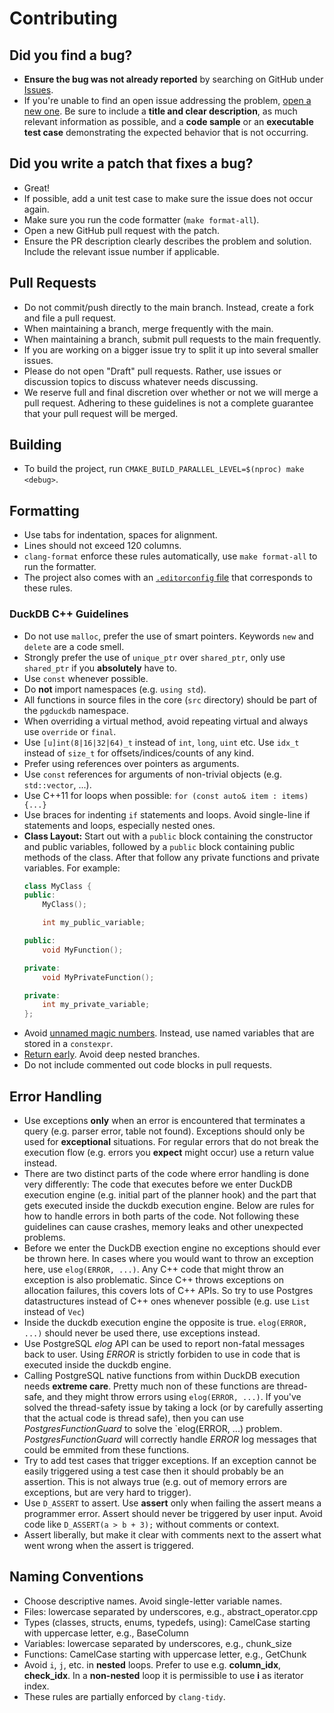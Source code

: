 # Contributing

## Did you find a bug?

* **Ensure the bug was not already reported** by searching on GitHub under [Issues](https://github.com/dentiny/duck-read-cache-fs/issues).
* If you're unable to find an open issue addressing the problem, [open a new one](https://github.com/dentiny/duck-read-cache-fs/issues/new/choose). Be sure to include a **title and clear description**, as much relevant information as possible, and a **code sample** or an **executable test case** demonstrating the expected behavior that is not occurring.

## Did you write a patch that fixes a bug?

* Great!
* If possible, add a unit test case to make sure the issue does not occur again.
* Make sure you run the code formatter (`make format-all`).
* Open a new GitHub pull request with the patch.
* Ensure the PR description clearly describes the problem and solution. Include the relevant issue number if applicable.

## Pull Requests

* Do not commit/push directly to the main branch. Instead, create a fork and file a pull request.
* When maintaining a branch, merge frequently with the main.
* When maintaining a branch, submit pull requests to the main frequently.
* If you are working on a bigger issue try to split it up into several smaller issues.
* Please do not open "Draft" pull requests. Rather, use issues or discussion topics to discuss whatever needs discussing.
* We reserve full and final discretion over whether or not we will merge a pull request. Adhering to these guidelines is not a complete guarantee that your pull request will be merged.

## Building

* To build the project, run `CMAKE_BUILD_PARALLEL_LEVEL=$(nproc) make <debug>`.

## Formatting

* Use tabs for indentation, spaces for alignment.
* Lines should not exceed 120 columns.
* `clang-format` enforce these rules automatically, use `make format-all` to run the formatter.
* The project also comes with an [`.editorconfig` file](https://editorconfig.org/) that corresponds to these rules.

### DuckDB C++ Guidelines

* Do not use `malloc`, prefer the use of smart pointers. Keywords `new` and `delete` are a code smell.
* Strongly prefer the use of `unique_ptr` over `shared_ptr`, only use `shared_ptr` if you **absolutely** have to.
* Use `const` whenever possible.
* Do **not** import namespaces (e.g. `using std`).
* All functions in source files in the core (`src` directory) should be part of the `pgduckdb` namespace.
* When overriding a virtual method, avoid repeating virtual and always use `override` or `final`.
* Use `[u]int(8|16|32|64)_t` instead of `int`, `long`, `uint` etc. Use `idx_t` instead of `size_t` for offsets/indices/counts of any kind.
* Prefer using references over pointers as arguments.
* Use `const` references for arguments of non-trivial objects (e.g. `std::vector`, ...).
* Use C++11 for loops when possible: `for (const auto& item : items) {...}`
* Use braces for indenting `if` statements and loops. Avoid single-line if statements and loops, especially nested ones.
* **Class Layout:** Start out with a `public` block containing the constructor and public variables, followed by a `public` block containing public methods of the class. After that follow any private functions and private variables. For example:
    ```cpp
    class MyClass {
    public:
    	MyClass();

    	int my_public_variable;

    public:
    	void MyFunction();

    private:
    	void MyPrivateFunction();

    private:
    	int my_private_variable;
    };
    ```
* Avoid [unnamed magic numbers](https://en.wikipedia.org/wiki/Magic_number_(programming)). Instead, use named variables that are stored in a `constexpr`.
* [Return early](https://medium.com/swlh/return-early-pattern-3d18a41bba8). Avoid deep nested branches.
* Do not include commented out code blocks in pull requests.

## Error Handling

* Use exceptions **only** when an error is encountered that terminates a query (e.g. parser error, table not found). Exceptions should only be used for **exceptional** situations. For regular errors that do not break the execution flow (e.g. errors you **expect** might occur) use a return value instead.
* There are two distinct parts of the code where error handling is done very differently: The code that executes before we enter DuckDB execution engine (e.g. initial part of the planner hook) and the part that gets executed inside the duckdb execution engine. Below are rules for how to handle errors in both parts of the code. Not following these guidelines can cause crashes, memory leaks and other unexpected problems.
* Before we enter the DuckDB exection engine no exceptions should ever be thrown here. In cases where you would want to throw an exception here, use `elog(ERROR, ...)`. Any C++ code that might throw an exception is also problematic. Since C++ throws exceptions on allocation failures, this covers lots of C++ APIs. So try to use Postgres datastructures instead of C++ ones whenever possible (e.g. use `List` instead of `Vec`)
* Inside the duckdb execution engine the opposite is true. `elog(ERROR, ...)` should never be used there, use exceptions instead.
* Use PostgreSQL *elog* API can be used to report non-fatal messages back to user. Using *ERROR* is strictly forbiden to use in code that is executed inside the duckdb engine.
* Calling PostgreSQL native functions from within DuckDB execution needs **extreme care**. Pretty much non of these functions are thread-safe, and they might throw errors using `elog(ERROR, ...)`. If you've solved the thread-safety issue by taking a lock (or by carefully asserting that the actual code is thread safe), then you can use *PostgresFunctionGuard* to solve the `elog(ERROR, ...) problem. *PostgresFunctionGuard* will correctly handle *ERROR* log messages that could be emmited from these functions.
* Try to add test cases that trigger exceptions. If an exception cannot be easily triggered using a test case then it should probably be an assertion. This is not always true (e.g. out of memory errors are exceptions, but are very hard to trigger).
* Use `D_ASSERT` to assert. Use **assert** only when failing the assert means a programmer error. Assert should never be triggered by user input. Avoid code like `D_ASSERT(a > b + 3);` without comments or context.
* Assert liberally, but make it clear with comments next to the assert what went wrong when the assert is triggered.

## Naming Conventions

* Choose descriptive names. Avoid single-letter variable names.
* Files: lowercase separated by underscores, e.g., abstract_operator.cpp
* Types (classes, structs, enums, typedefs, using): CamelCase starting with uppercase letter, e.g., BaseColumn
* Variables: lowercase separated by underscores, e.g., chunk_size
* Functions: CamelCase starting with uppercase letter, e.g., GetChunk
* Avoid `i`, `j`, etc. in **nested** loops. Prefer to use e.g. **column_idx**, **check_idx**. In a **non-nested** loop it is permissible to use **i** as iterator index.
* These rules are partially enforced by `clang-tidy`.
